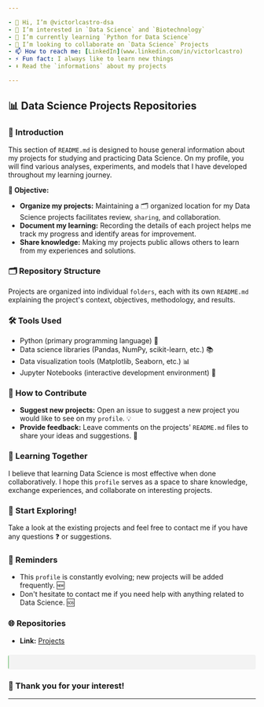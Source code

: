 ```yaml
---

- 👋 Hi, I’m @victorlcastro-dsa
- 👀 I’m interested in `Data Science` and `Biotechnology`
- 🌱 I’m currently learning `Python for Data Science`
- 💞️ I’m looking to collaborate on `Data Science` Projects
- 📫 How to reach me: [LinkedIn](www.linkedin.com/in/victorlcastro)
- ⚡ Fun fact: I always like to learn new things
- ⬇️ Read the `informations` about my projects

---
```


## 📊 Data Science Projects Repositories

### 📖 Introduction

This section of `README.md` is designed to house general information about my projects for studying and practicing Data Science. On my profile, you will find various analyses, experiments, and models that I have developed throughout my learning journey.

**🎯 Objective:**

* **Organize my projects:** Maintaining a 🗂️ organized location for my Data Science projects facilitates review, `sharing`, and collaboration.
* **Document my learning:** Recording the details of each project helps me track my progress and identify areas for improvement.
* **Share knowledge:** Making my projects public allows others to learn from my experiences and solutions.

### 🗂️ Repository Structure

Projects are organized into individual `folders`, each with its own `README.md` explaining the project's context, objectives, methodology, and results.

### 🛠️ Tools Used

* Python (primary programming language) 🐍
* Data science libraries (Pandas, NumPy, scikit-learn, etc.) 📚
* Data visualization tools (Matplotlib, Seaborn, etc.) 📊
* Jupyter Notebooks (interactive development environment) 📓

### 🤝 How to Contribute

* **Suggest new projects:** Open an issue to suggest a new project you would like to see on my `profile`. 💡
* **Provide feedback:** Leave comments on the projects' `README.md` files to share your ideas and suggestions. 💬

### 🌱 Learning Together

I believe that learning Data Science is most effective when done collaboratively. I hope this `profile` serves as a space to share knowledge, exchange experiences, and collaborate on interesting projects.

### 🚀 Start Exploring!

Take a look at the existing projects and feel free to contact me if you have any questions ❓ or suggestions.

### 📌 Reminders

* This `profile` is constantly evolving; new projects will be added frequently. 🆕
* Don't hesitate to contact me if you need help with anything related to Data Science. 🆘

### 🌐 Repositories

* **Link:** [Projects](https://github.com/victorlcastro-dsa?tab=repositories)

<div class="progress-container">
  <div class="progress-bar"></div>
</div>

<style>
.progress-container {
  width: 100%;
  background-color: #f3f3f3;
  border-radius: 4px;
  overflow: hidden;
  margin-top: 20px;
}

.progress-bar {
  width: 0%;
  height: 30px;
  background-color: #4caf50;
  text-align: center;
  line-height: 30px;
  color: white;
  animation: load 3s ease-in-out forwards;
}

@keyframes load {
  0% { width: 0%; }
  100% { width: 100%; }
}
</style>


### 🙏 Thank you for your interest!

---


<!---
victorlcastro-dsa/victorlcastro-dsa is a ✨ special ✨ repository because its `README.md` (this file) appears on your GitHub profile.
You can click the Preview link to take a look at your changes.
--->
